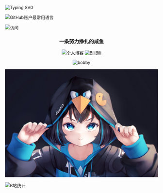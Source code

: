 ![Typing SVG](https://readme-typing-svg.demolab.com/?lines=我是清川拓海！;一条努力挣扎的咸鱼QWQ)

![GitHub账户最常用语言](https://github-stats.ubrong.com/api/top-langs/?username=takumijie&layout=compact&theme=tokyonight)
</br>

![访问](https://profile-counter.glitch.me/{takumijie}/count.svg)

<div id="title" align=center>

### 一条努力挣扎的咸鱼

[![个人博客](https://img.shields.io/badge/blog-清川拓海-yello)](http://lxj.ilibili.top)
[![BiliBili](https://img.shields.io/badge/video-Bilibili-blue)](https://space.bilibili.com/91293918)
 

![bobby](https://img.shields.io/badge/hobby-ACG-purple)
</div>

![头图](image/arch.jpg)

![B站统计](https://stats.justsong.cn/api/bilibili/?id=91293918&theme=dark)